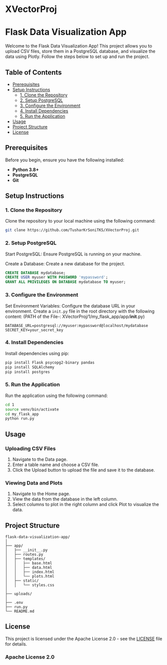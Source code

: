 # XVectorProj
# Flask Data Visualization App

Welcome to the Flask Data Visualization App! This project allows you to upload CSV files, store them in a PostgreSQL database, and visualize the data using Plotly. Follow the steps below to set up and run the project.

## Table of Contents

- [Prerequisites](#prerequisites)
- [Setup Instructions](#setup-instructions)
  - [1. Clone the Repository](#1-clone-the-repository)
  - [2. Setup PostgreSQL](#2-setup-postgresql)
  - [3. Configure the Environment](#3-configure-the-environment)
  - [4. Install Dependencies](#4-install-dependencies)
  - [5. Run the Application](#5-run-the-application)
- [Usage](#usage)
- [Project Structure](#project-structure)
- [License](#license)

## Prerequisites

Before you begin, ensure you have the following installed:

- **Python 3.8+**
- **PostgreSQL**
- **Git**

## Setup Instructions

### 1. Clone the Repository

Clone the repository to your local machine using the following command:

```sh
git clone https://github.com/TusharKrSoniTKS/XVectorProj.git
```

### 2. Setup PostgreSQL

Start PostgreSQL: Ensure PostgreSQL is running on your machine.

Create a Database: Create a new database for the project.

```sql
CREATE DATABASE mydatabase;
CREATE USER myuser WITH PASSWORD 'mypassword';
GRANT ALL PRIVILEGES ON DATABASE mydatabase TO myuser;
```
### 3. Configure the Environment

Set Environment Variables: Configure the database URL in your environment. Create a `init.py` file in the root directory with the following content: (PATH of the File-: XVectorProj/1/my_flask_app/app/__init__.py)

```env
DATABASE_URL=postgresql://myuser:mypassword@localhost/mydatabase
SECRET_KEY=your_secret_key
```

### 4. Install Dependencies

Install dependencies using pip:

```sh
pip install Flask psycopg2-binary pandas
pip install SQLAlchemy
pip install postgres
```

### 5. Run the Application

Run the application using the following command:

```sh
cd 1
source venv/bin/activate
cd my_flask_app
python run.py
```

## Usage

### Uploading CSV Files

1. Navigate to the Data page.
2. Enter a table name and choose a CSV file.
3. Click the Upload button to upload the file and save it to the database.

### Viewing Data and Plots

1. Navigate to the Home page.
2. View the data from the database in the left column.
3. Select columns to plot in the right column and click Plot to visualize the data.


## Project Structure

```plaintext
flask-data-visualization-app/
│
├── app/
│   ├── __init__.py
│   ├── routes.py
│   ├── templates/
│   │   ├── base.html
│   │   ├── data.html
│   │   ├── index.html
│   │   └── plots.html
│   ├── static/
│   │   └── styles.css
│
├── uploads/
│
├── .env
├── run.py
└── README.md
```

## License

This project is licensed under the Apache License 2.0 - see the [LICENSE](LICENSE) file for details.

### Apache License 2.0


